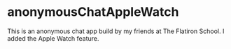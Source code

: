 anonymousChatAppleWatch
=======================

This is an anonymous chat app build by my friends at The Flatiron School. I added the Apple Watch feature.
